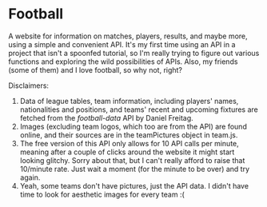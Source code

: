 # Football

A website for information on matches, players, results, and maybe more, using a simple and convenient API.
It's my first time using an API in a project that isn't a spoonfed tutorial, so I'm really trying to figure out various functions and exploring the wild possibilities of APIs. Also, my friends (some of them) and I love football, so why not, right?

Disclaimers:
1) Data of league tables, team information, including players' names, nationalities and positions, and teams' recent and upcoming fixtures are fetched from the _football-data_ API by Daniel Freitag.
2) Images (excluding team logos, which too are from the API) are found online, and their sources are in the teamPictures object in team.js.
3) The free version of this API only allows for 10 API calls per minute, meaning after a couple of clicks around the website it might start looking glitchy. Sorry about that, but I can't really afford to raise that 10/minute rate. Just wait a moment (for the minute to be over) and try again.
4) Yeah, some teams don't have pictures, just the API data. I didn't have time to look for aesthetic images for every team :(